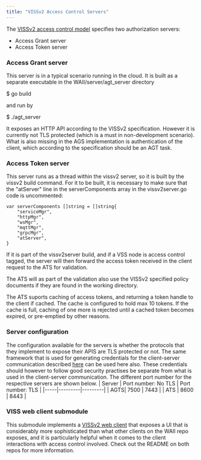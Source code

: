 ```yaml
---
title: "VISSv2 Access Control Servers"
---
```


The [VISSv2 access control model](https://raw.githack.com/w3c/automotive/gh-pages/spec/VISSv2_Core.html#access-control-model) specifies two authorization servers:
* Access Grant server
* Access Token server

### Access Grant server
This server is in a typical scenario running in the cloud. It is built as a separate executable in the WAII/server/agt_server directory

$ go build

and run by

$ ./agt_server

It exposes an HTTP API according to the VISSv2 specification. However it is currently not TLS protected (which is a must in non-development scenario).
What is also missing in the AGS implementation is authentication of the client, which according to the specification should be an AGT task.

### Access Token server

This server runs as a thread within the vissv2 server, so it is built by the vissv2 build command.
For it to be built, it is necessary to make sure that the "atServer" line in the serverComponents array in the vissv2server.go code is uncommented:
```
var serverComponents []string = []string{
	"serviceMgr",
	"httpMgr",
	"wsMgr",
	"mqttMgr",
	"grpcMgr",
	"atServer",
}
```
If it is part of the vissv2server build, and if a VSS node is access control tagged,
the server will then forward the access token received in the client request to the ATS for validation.

The ATS will as part of the validation also use the VISSv2 specified policy documents if they are found in the working directory.

The ATS suports caching of access tokens, and returning a token handle to the client if cached. The cache is configured to hold max 10 tokens.
If the cache is full, caching of one more is rejected until a cached token becomes expired, or pre-emptied by other reasons.

### Server configuration
The configuration available for the servers is whether the protocols that they implement to expose their APIS are TLS protected or not.
The same framework that is used for generating credentials for the client-server communication described [here](/automotive-viss2/server#tls-configuration) can be used here also.
These credentials should however to follow good security practises be separate from what is used in the client-server communication.
The different port number for the respective servers are shown below.
| Server  | Port number: No TLS | Port number: TLS |
|-----|---------|---------|
| AGTS|   7500  |   7443  |
| ATS |   8600  |   8443  |

### VISS web client submodule

This submodule implements a [VISSv2 web client](https://github.com/nicslabdev/viss-web-client/)
that exposes a UI that is considerably more sophisticated than what other clients on the WAII repo exposes,
and it is particularly helpful when it comes to the client interactions with access control involved.
Check out the README on both repos for more information.
